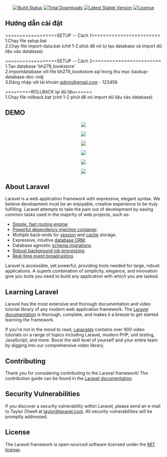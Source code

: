 <p align="center">
<a href="https://travis-ci.org/laravel/framework"><img src="https://travis-ci.org/laravel/framework.svg" alt="Build Status"></a>
<a href="https://packagist.org/packages/laravel/framework"><img src="https://poser.pugx.org/laravel/framework/d/total.svg" alt="Total Downloads"></a>
<a href="https://packagist.org/packages/laravel/framework"><img src="https://poser.pugx.org/laravel/framework/v/stable.svg" alt="Latest Stable Version"></a>
<a href="https://packagist.org/packages/laravel/framework"><img src="https://poser.pugx.org/laravel/framework/license.svg" alt="License"></a>
</p>

## Hướng dẫn cài đặt

==================SETUP -- Cách 1========================<br>
1.Chạy file setup.bat <br>
2.Chạy file import-data.bat (chờ 1-2 phút để nó tự tạo database và import dữ liệu vào database)<br>

==================SETUP -- Cách 2========================<br>
1.Tạo database 'bh279_bookstore'<br>
2.Importdatabase với file bh279_bookstore.sql trong thư mục backup-database-doc-mdj<br>
3.Đăng nhập với tài khoản admin@gmail.com - 123456<br>

=========ROLLBACK lại dữ liệu======<br>
1.Chạy file rollback.bat (chờ 1-2 phút để nó import dữ liệu vào database)<br>

## DEMO

<p align="center"><img src="http://i.imgur.com/NPti9Jf.png"></p>
<p align="center"><img src="http://i.imgur.com/zErhuJA.png"></p>
<p align="center"><img src="http://i.imgur.com/Rq2aBLu.png"></p>
<p align="center"><img src="http://i.imgur.com/HTZUgIq.png"></p>
<p align="center"><img src="http://i.imgur.com/iZRqqEw.png"></p>
<p align="center"><img src="http://i.imgur.com/Mijs78s.png"></p>

## About Laravel

Laravel is a web application framework with expressive, elegant syntax. We believe development must be an enjoyable, creative experience to be truly fulfilling. Laravel attempts to take the pain out of development by easing common tasks used in the majority of web projects, such as:

- [Simple, fast routing engine](https://laravel.com/docs/routing).
- [Powerful dependency injection container](https://laravel.com/docs/container).
- Multiple back-ends for [session](https://laravel.com/docs/session) and [cache](https://laravel.com/docs/cache) storage.
- Expressive, intuitive [database ORM](https://laravel.com/docs/eloquent).
- Database agnostic [schema migrations](https://laravel.com/docs/migrations).
- [Robust background job processing](https://laravel.com/docs/queues).
- [Real-time event broadcasting](https://laravel.com/docs/broadcasting).

Laravel is accessible, yet powerful, providing tools needed for large, robust applications. A superb combination of simplicity, elegance, and innovation give you tools you need to build any application with which you are tasked.

## Learning Laravel

Laravel has the most extensive and thorough documentation and video tutorial library of any modern web application framework. The [Laravel documentation](https://laravel.com/docs) is thorough, complete, and makes it a breeze to get started learning the framework.

If you're not in the mood to read, [Laracasts](https://laracasts.com) contains over 900 video tutorials on a range of topics including Laravel, modern PHP, unit testing, JavaScript, and more. Boost the skill level of yourself and your entire team by digging into our comprehensive video library.

## Contributing

Thank you for considering contributing to the Laravel framework! The contribution guide can be found in the [Laravel documentation](http://laravel.com/docs/contributions).

## Security Vulnerabilities

If you discover a security vulnerability within Laravel, please send an e-mail to Taylor Otwell at taylor@laravel.com. All security vulnerabilities will be promptly addressed.

## License

The Laravel framework is open-sourced software licensed under the [MIT license](http://opensource.org/licenses/MIT).
